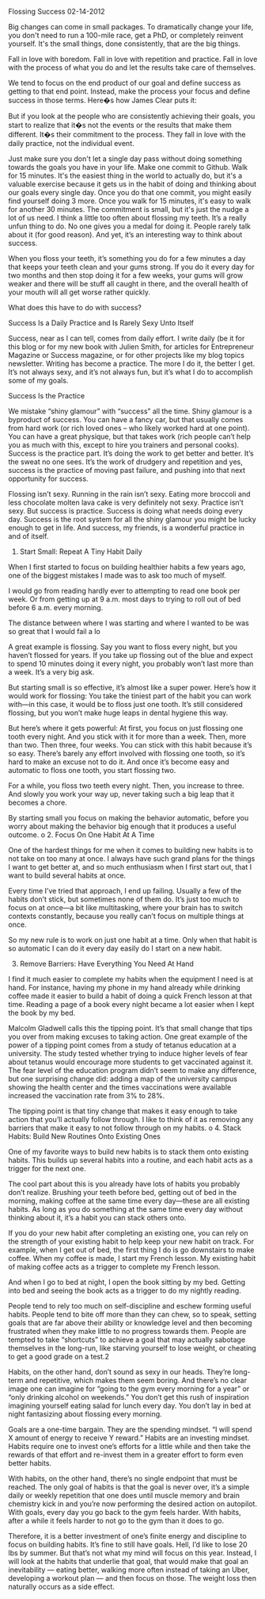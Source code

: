 Flossing Success
02-14-2012


Big changes can come in small packages. To dramatically change your life, you don't need to run a 100-mile race, get a PhD, or completely reinvent yourself. It's the small things, done consistently, that are the big things.



Fall in love with boredom. Fall in love with repetition and practice. Fall in love with the process of what
you do and let the results take care of themselves.

 We tend to focus on the end product of our goal and define success as getting to that end point. Instead, make the process your focus and define success in those terms. Here�s how James Clear puts it:


But if you look at the people who are consistently achieving their goals, you start to realize that it�s not the events or the results that make them different. It�s their commitment to the process. They fall in love with the daily practice, not the individual event.






Just make sure you don't let a single day pass without doing something towards the goals you have in your life. Make one commit to Github. Walk for 15 minutes. It's the easiest thing in the world to actually do, but it's a valuable exercise because it gets us in the habit of doing and thinking about our goals every single day. Once you do that one commit, you might easily find yourself doing 3 more. Once you walk for 15 minutes, it's easy to walk for another 30 minutes. The commitment is small, but it's just the nudge a lot of us need.
I think a little too often about flossing my teeth. It’s a really unfun thing to do. No one gives you a medal for doing it. People rarely talk about it (for good reason). And yet, it’s an interesting way to think about success.

When you floss your teeth, it’s something you do for a few minutes a day that keeps your teeth clean and your gums strong. If you do it every day for two months and then stop doing it for a few weeks, your gums will grow weaker and there will be stuff all caught in there, and the overall health of your mouth will all get worse rather quickly.

What does this have to do with success?

Success Is a Daily Practice and Is Rarely Sexy Unto Itself

Success, near as I can tell, comes from daily effort. I write daily (be it for this blog or for my new book with Julien Smith, for articles for Entrepreneur Magazine or Success magazine, or for other projects like my blog topics newsletter. Writing has become a practice. The more I do it, the better I get. It’s not always sexy, and it’s not always fun, but it’s what I do to accomplish some of my goals.

Success Is the Practice

We mistake “shiny glamour” with “success” all the time. Shiny glamour is a byproduct of success. You can have a fancy car, but that usually comes from hard work (or rich loved ones – who likely worked hard at one point). You can have a great physique, but that takes work (rich people can’t help you as much with this, except to hire you trainers and personal cooks). Success is the practice part. It’s doing the work to get better and better. It’s the sweat no one sees. It’s the work of drudgery and repetition and yes, success is the practice of moving past failure, and pushing into that next opportunity for success.

Flossing isn’t sexy. Running in the rain isn’t sexy. Eating more broccoli and less chocolate molten lava cake is very definitely not sexy. Practice isn’t sexy. But success is practice. Success is doing what needs doing every day. Success is the root system for all the shiny glamour you might be lucky enough to get in life. And success, my friends, is a wonderful practice in and of itself.


1. Start Small: Repeat A Tiny Habit Daily

When I first started to focus on building healthier habits a few years ago, one of the biggest mistakes I made was to ask too much of myself.

I would go from reading hardly ever to attempting to read one book per week. Or from getting up at 9 a.m. most days to trying to roll out of bed before 6 a.m. every morning.

The distance between where I was starting and where I wanted to be was so great that I would fail a lo

A great example is flossing. Say you want to floss every night, but you haven’t flossed for years. If you take up flossing out of the blue and expect to spend 10 minutes doing it every night, you probably won’t last more than a week. It’s a very big ask.

But starting small is so effective, it’s almost like a super power. Here’s how it would work for flossing: You take the tiniest part of the habit you can work with—in this case, it would be to floss just one tooth. It’s still considered flossing, but you won’t make huge leaps in dental hygiene this way.

But here’s where it gets powerful: At first, you focus on just flossing one tooth every night. And you stick with it for more than a week. Then, more than two. Then three, four weeks. You can stick with this habit because it’s so easy. There’s barely any effort involved with flossing one tooth, so it’s hard to make an excuse not to do it. And once it’s become easy and automatic to floss one tooth, you start flossing two.

For a while, you floss two teeth every night. Then, you increase to three. And slowly you work your way up, never taking such a big leap that it becomes a chore.

By starting small you focus on making the behavior automatic, before you worry about making the behavior big enough that it produces a useful outcome.
o
2. Focus On One Habit At A Time

One of the hardest things for me when it comes to building new habits is to not take on too many at once. I always have such grand plans for the things I want to get better at, and so much enthusiasm when I first start out, that I want to build several habits at once.

Every time I’ve tried that approach, I end up failing. Usually a few of the habits don’t stick, but sometimes none of them do. It’s just too much to focus on at once—a bit like multitasking, where your brain has to switch contexts constantly, because you really can’t focus on multiple things at once.

So my new rule is to work on just one habit at a time. Only when that habit is so automatic I can do it every day easily do I start on a new habit.

3. Remove Barriers: Have Everything You Need At Hand

I find it much easier to complete my habits when the equipment I need is at hand. For instance, having my phone in my hand already while drinking coffee made it easier to build a habit of doing a quick French lesson at that time. Reading a page of a book every night became a lot easier when I kept the book by my bed.

Malcolm Gladwell calls this the tipping point. It’s that small change that tips you over from making excuses to taking action. One great example of the power of a tipping point comes from a study of tetanus education at a university. The study tested whether trying to induce higher levels of fear about tetanus would encourage more students to get vaccinated against it. The fear level of the education program didn’t seem to make any difference, but one surprising change did: adding a map of the university campus showing the health center and the times vaccinations were available increased the vaccination rate from 3% to 28%.

The tipping point is that tiny change that makes it easy enough to take action that you’ll actually follow through. I like to think of it as removing any barriers that make it easy to not follow through on my habits.
o
4. Stack Habits: Build New Routines Onto Existing Ones

One of my favorite ways to build new habits is to stack them onto existing habits. This builds up several habits into a routine, and each habit acts as a trigger for the next one.

The cool part about this is you already have lots of habits you probably don’t realize. Brushing your teeth before bed, getting out of bed in the morning, making coffee at the same time every day—these are all existing habits. As long as you do something at the same time every day without thinking about it, it’s a habit you can stack others onto.

If you do your new habit after completing an existing one, you can rely on the strength of your existing habit to help keep your new habit on track. For example, when I get out of bed, the first thing I do is go downstairs to make coffee. When my coffee is made, I start my French lesson. My existing habit of making coffee acts as a trigger to complete my French lesson.

And when I go to bed at night, I open the book sitting by my bed. Getting into bed and seeing the book acts as a trigger to do my nightly reading.




People tend to rely too much on self-discipline and eschew forming useful habits. People tend to bite off more than they can chew, so to speak, setting goals that are far above their ability or knowledge level and then becoming frustrated when they make little to no progress towards them. People are tempted to take “shortcuts” to achieve a goal that may actually sabotage themselves in the long-run, like starving yourself to lose weight, or cheating to get a good grade on a test.2

Habits, on the other hand, don’t sound as sexy in our heads. They’re long-term and repetitive, which makes them seem boring. And there’s no clear image one can imagine for “going to the gym every morning for a year” or “only drinking alcohol on weekends.” You don’t get this rush of inspiration imagining yourself eating salad for lunch every day. You don’t lay in bed at night fantasizing about flossing every morning.

Goals are a one-time bargain. They are the spending mindset. “I will spend X amount of energy to receive Y reward.” Habits are an investing mindset. Habits require one to invest one’s efforts for a little while and then take the rewards of that effort and re-invest them in a greater effort to form even better habits.

With habits, on the other hand, there’s no single endpoint that must be reached. The only goal of habits is that the goal is never over, it’s a simple daily or weekly repetition that one does until muscle memory and brain chemistry kick in and you’re now performing the desired action on autopilot. With goals, every day you go back to the gym feels harder. With habits, after a while it feels harder to not go to the gym than it does to go.

Therefore, it is a better investment of one’s finite energy and discipline to focus on building habits. It’s fine to still have goals. Hell, I’d like to lose 20 lbs by summer. But that’s not what my mind will focus on this year. Instead, I will look at the habits that underlie that goal, that would make that goal an inevitability — eating better, walking more often instead of taking an Uber, developing a workout plan — and then focus on those. The weight loss then naturally occurs as a side effect.
